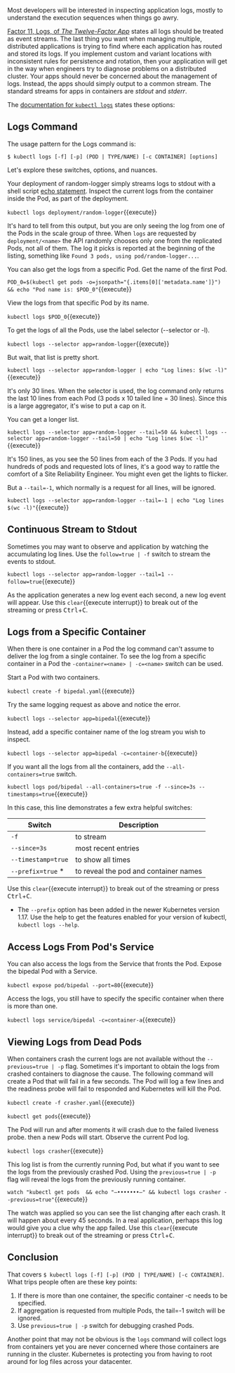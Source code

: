 Most developers will be interested in inspecting application logs, mostly to understand the execution sequences when things go awry.

[Factor 11, Logs, of _The Twelve-Factor App_](https://12factor.net/logs) states all logs should be treated as event streams. The last thing you want when managing multiple, distributed applications is trying to find where each application has routed and stored its logs. If you implement custom and variant locations with inconsistent rules for persistence and rotation, then your application will get in the way when engineers try to diagnose problems on a distributed cluster. Your apps should never be concerned about the management of logs. Instead, the apps should simply output to a common stream. The standard streams for apps in containers are _stdout_ and _stderr_.

The [documentation for `kubectl logs`](https://kubernetes.io/docs/reference/generated/kubectl/kubectl-commands#logs) states these options:

## Logs Command

The usage pattern for the Logs command is:

`$ kubectl logs [-f] [-p] (POD | TYPE/NAME) [-c CONTAINER] [options]`

Let's explore these switches, options, and nuances.

Your deployment of random-logger simply streams logs to stdout with a shell script [echo statement](https://github.com/chentex/random-logger/blob/master/entrypoint.sh). Inspect the current logs from the container inside the Pod, as part of the deployment.

`kubectl logs deployment/random-logger`{{execute}}

It's hard to tell from this output, but you are only seeing the log from one of the Pods in the scale group of three. When `logs` are requested by `deployment/<name>` the API randomly chooses only one from the replicated Pods, not all of them. The log it picks is reported at the beginning of the listing, something like `Found 3 pods, using pod/random-logger...`.

You can also get the logs from a specific Pod. Get the name of the first Pod.

`POD_0=$(kubectl get pods -o=jsonpath="{.items[0]['metadata.name']}") && echo "Pod name is: $POD_0"`{{execute}}

View the logs from that specific Pod by its name.

`kubectl logs $POD_0`{{execute}}

To get the logs of all the Pods, use the label selector (--selector or -l).

`kubectl logs --selector app=random-logger`{{execute}}

But wait, that list is pretty short.

`kubectl logs --selector app=random-logger | echo "Log lines: $(wc -l)"`{{execute}}

It's only 30 lines. When the selector is used, the log command only returns the last 10 lines from each Pod (3 pods x 10 tailed line = 30 lines). Since this is a large aggregator, it's wise to put a cap on it.

You can get a longer list.

`kubectl logs --selector app=random-logger --tail=50 && kubectl logs --selector app=random-logger --tail=50 | echo "Log lines $(wc -l)"`{{execute}}

It's 150 lines, as you see the 50 lines from each of the 3 Pods. If you had hundreds of pods and requested lots of lines, it's a good way to rattle the comfort of a Site Reliability Engineer. You might even get the lights to flicker.

But a `--tail=-1`, which normally is a request for all lines, will be ignored.

`kubectl logs --selector app=random-logger --tail=-1 | echo "Log lines $(wc -l)"`{{execute}}

## Continuous Stream to Stdout

Sometimes you may want to observe and application by watching the accumulating log lines. Use the `follow=true | -f` switch to stream the events to stdout.

`kubectl logs --selector app=random-logger --tail=1 --follow=true`{{execute}}

As the application generates a new log event each second, a new log event will appear. Use this ```clear```{{execute interrupt}} to break out of the streaming or press <kbd>Ctrl</kbd>+<kbd>C</kbd>.

## Logs from a Specific Container

When there is one container in a Pod the log command can't assume to deliver the log from a single container. To see the log from a specific container in a Pod the `-container=<name> | -c=<name>` switch can be used.

Start a Pod with two containers.

`kubectl create -f bipedal.yaml`{{execute}}

Try the same logging request as above and notice the error.

`kubectl logs --selector app=bipedal`{{execute}}

Instead, add a specific container name of the log stream you wish to inspect.

`kubectl logs --selector app=bipedal -c=container-b`{{execute}}

If you want all the logs from all the containers, add the `--all-containers=true` switch.

`kubectl logs pod/bipedal --all-containers=true -f --since=3s --timestamps=true`{{execute}}

In this case, this line demonstrates a few extra helpful switches:

| Switch              | Description                           |
|---------------------|---------------------------------------|
| `-f`                | to stream                             |
| `--since=3s`        | most recent entries                   |
| `--timestamp=true`  | to show all times                     |
| `--prefix=true` *   | to reveal the pod and container names |

Use this ```clear```{{execute interrupt}} to break out of the streaming or press <kbd>Ctrl</kbd>+<kbd>C</kbd>.

* The `--prefix` option has been added in the newer Kubernetes version 1.17. Use the help to get the features enabled for your version of kubectl, `kubectl logs --help`.

## Access Logs From Pod's Service

You can also access the logs from the Service that fronts the Pod. Expose the bipedal Pod with a Service.

`kubectl expose pod/bipedal --port=80`{{execute}}

Access the logs, you still have to specify the specific container when there is more than one.

`kubectl logs service/bipedal -c=container-a`{{execute}}

## Viewing Logs from Dead Pods

When containers crash the current logs are not available without the `--previous=true | -p` flag. Sometimes it's important to obtain the logs from crashed containers to diagnose the cause. The following command will create a Pod that will fail in a few seconds. The Pod will log a few lines and the readiness probe will fail to responded and Kubernetes will kill the Pod.

`kubectl create -f crasher.yaml`{{execute}}

`kubectl get pods`{{execute}}

The Pod will run and after moments it will crash due to the failed liveness probe.  then a new Pods will start. Observe the current Pod log.

`kubectl logs crasher`{{execute}}

This log list is from the currently running Pod, but what if you want to see the logs from the previously crashed Pod. Using the `previous=true | -p` flag will reveal the logs from the previously running container.

`watch "kubectl get pods  && echo "—•••••••—" && kubectl logs crasher --previous=true"`{{execute}}

The watch was applied so you can see the list changing after each crash. It will happen about every 45 seconds. In a real application, perhaps this log would give you a clue why the app failed. Use this ```clear```{{execute interrupt}} to break out of the streaming or press <kbd>Ctrl</kbd>+<kbd>C</kbd>.

## Conclusion

That covers `$ kubectl logs [-f] [-p] (POD | TYPE/NAME) [-c CONTAINER]`. What trips people often are these key points:

1. If there is more than one container, the specific container -c needs to be specified.
1. If aggregation is requested from multiple Pods, the tail=-1 switch will be ignored.
1. Use `previous=true | -p` switch for debugging crashed Pods.

Another point that may not be obvious is the `logs` command will collect logs from containers yet you are never concerned where those containers are running in the cluster. Kubernetes is protecting you from having to root around for log files across your datacenter.
